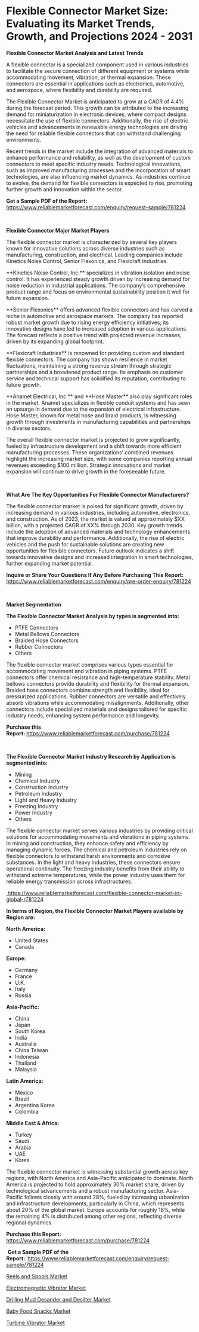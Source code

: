 <p><h1>Flexible Connector Market Size: Evaluating its Market Trends, Growth, and Projections 2024 - 2031</h1></p><p><strong>Flexible Connector Market Analysis and Latest Trends</strong></p>
<p><p>A flexible connector is a specialized component used in various industries to facilitate the secure connection of different equipment or systems while accommodating movement, vibration, or thermal expansion. These connectors are essential in applications such as electronics, automotive, and aerospace, where flexibility and durability are required.</p><p>The Flexible Connector Market is anticipated to grow at a CAGR of 4.4% during the forecast period. This growth can be attributed to the increasing demand for miniaturization in electronic devices, where compact designs necessitate the use of flexible connectors. Additionally, the rise of electric vehicles and advancements in renewable energy technologies are driving the need for reliable flexible connectors that can withstand challenging environments.</p><p>Recent trends in the market include the integration of advanced materials to enhance performance and reliability, as well as the development of custom connectors to meet specific industry needs. Technological innovations, such as improved manufacturing processes and the incorporation of smart technologies, are also influencing market dynamics. As industries continue to evolve, the demand for flexible connectors is expected to rise, promoting further growth and innovation within the sector.</p></p>
<p><strong>Get a Sample PDF of the Report:&nbsp;</strong> <a href="https://www.reliablemarketforecast.com/enquiry/request-sample/781224?utm_campaign=1169&utm_medium=2&utm_source=Github&utm_content=ia&utm_term=15102024&utm_id=flexible-connector">https://www.reliablemarketforecast.com/enquiry/request-sample/781224</a></p>
<p>&nbsp;</p>
<p><strong>Flexible Connector Major Market Players</strong></p>
<p><p>The flexible connector market is characterized by several key players known for innovative solutions across diverse industries such as manufacturing, construction, and electrical. Leading companies include Kinetics Noise Control, Senior Flexonics, and Flexicraft Industries.</p><p>**Kinetics Noise Control, Inc.** specializes in vibration isolation and noise control. It has experienced steady growth driven by increasing demand for noise reduction in industrial applications. The company’s comprehensive product range and focus on environmental sustainability position it well for future expansion.</p><p>**Senior Flexonics** offers advanced flexible connectors and has carved a niche in automotive and aerospace markets. The company has reported robust market growth due to rising energy efficiency initiatives; its innovative designs have led to increased adoption in various applications. The forecast reflects a positive trend with projected revenue increases, driven by its expanding global footprint.</p><p>**Flexicraft Industries** is renowned for providing custom and standard flexible connectors. The company has shown resilience in market fluctuations, maintaining a strong revenue stream through strategic partnerships and a broadened product range. Its emphasis on customer service and technical support has solidified its reputation, contributing to future growth.</p><p>**Anamet Electrical, Inc.** and **Hose Master** also play significant roles in the market. Anamet specializes in flexible conduit systems and has seen an upsurge in demand due to the expansion of electrical infrastructure. Hose Master, known for metal hose and braid products, is witnessing growth through investments in manufacturing capabilities and partnerships in diverse sectors.</p><p>The overall flexible connector market is projected to grow significantly, fueled by infrastructure development and a shift towards more efficient manufacturing processes. These organizations’ combined revenues highlight the increasing market size, with some companies reporting annual revenues exceeding $100 million. Strategic innovations and market expansion will continue to drive growth in the foreseeable future.</p></p>
<p>&nbsp;</p>
<p><strong>What Are The Key Opportunities For Flexible Connector Manufacturers?</strong></p>
<p><p>The flexible connector market is poised for significant growth, driven by increasing demand in various industries, including automotive, electronics, and construction. As of 2023, the market is valued at approximately $XX billion, with a projected CAGR of XX% through 2030. Key growth trends include the adoption of advanced materials and technology enhancements that improve durability and performance. Additionally, the rise of electric vehicles and the push for sustainable solutions are creating new opportunities for flexible connectors. Future outlook indicates a shift towards innovative designs and increased integration in smart technologies, further expanding market potential.</p></p>
<p><strong>Inquire or Share Your Questions If Any Before Purchasing This Report:</strong> <a href="https://www.reliablemarketforecast.com/enquiry/pre-order-enquiry/781224?utm_campaign=1169&utm_medium=2&utm_source=Github&utm_content=ia&utm_term=15102024&utm_id=flexible-connector">https://www.reliablemarketforecast.com/enquiry/pre-order-enquiry/781224</a></p>
<p>&nbsp;</p>
<p><strong>Market Segmentation</strong></p>
<p><strong>The Flexible Connector Market Analysis by types is segmented into:</strong></p>
<p><ul><li>PTFE Connectors</li><li>Metal Bellows Connectors</li><li>Braided Hose Connectors</li><li>Rubber Connectors</li><li>Others</li></ul></p>
<p><p>The flexible connector market comprises various types essential for accommodating movement and vibration in piping systems. PTFE connectors offer chemical resistance and high-temperature stability. Metal bellows connectors provide durability and flexibility for thermal expansion. Braided hose connectors combine strength and flexibility, ideal for pressurized applications. Rubber connectors are versatile and effectively absorb vibrations while accommodating misalignments. Additionally, other connectors include specialized materials and designs tailored for specific industry needs, enhancing system performance and longevity.</p></p>
<p><strong>Purchase this Report:&nbsp;</strong><a href="https://www.reliablemarketforecast.com/purchase/781224?utm_campaign=1169&utm_medium=2&utm_source=Github&utm_content=ia&utm_term=15102024&utm_id=flexible-connector">https://www.reliablemarketforecast.com/purchase/781224</a></p>
<p>&nbsp;</p>
<p><strong>The Flexible Connector Market Industry Research by Application is segmented into:</strong></p>
<p><ul><li>Mining</li><li>Chemical Industry</li><li>Construction Industry</li><li>Petroleum Industry</li><li>Light and Heavy Industry</li><li>Freezing Industry</li><li>Power Industry</li><li>Others</li></ul></p>
<p><p>The flexible connector market serves various industries by providing critical solutions for accommodating movements and vibrations in piping systems. In mining and construction, they enhance safety and efficiency by managing dynamic forces. The chemical and petroleum industries rely on flexible connectors to withstand harsh environments and corrosive substances. In the light and heavy industries, these connectors ensure operational continuity. The freezing industry benefits from their ability to withstand extreme temperatures, while the power industry uses them for reliable energy transmission across infrastructures.</p></p>
<p><a href="https://www.reliablemarketforecast.com/flexible-connector-market-in-global-r781224?utm_campaign=1169&utm_medium=2&utm_source=Github&utm_content=ia&utm_term=15102024&utm_id=flexible-connector">&nbsp;https://www.reliablemarketforecast.com/flexible-connector-market-in-global-r781224</a></p>
<p><strong>In terms of Region, the Flexible Connector Market Players available by Region are:</strong></p>
<p>
    <p> <strong> North America: </strong>
        <ul>
            <li>United States</li>
            <li>Canada</li>
        </ul>
        </p> 
    <p> <strong> Europe: </strong>
        <ul>
            <li>Germany</li>
            <li>France</li>
            <li>U.K.</li>
            <li>Italy</li>
            <li>Russia</li>
        </ul>
        </p> 
    <p> <strong> Asia-Pacific: </strong>
        <ul>
            <li>China</li>
            <li>Japan</li>
            <li>South Korea</li>
            <li>India</li>
            <li>Australia</li>
            <li>China Taiwan</li>
            <li>Indonesia</li>
            <li>Thailand</li>
            <li>Malaysia</li>
        </ul>
        </p> 
    <p> <strong> Latin America: </strong>
        <ul>
            <li>Mexico</li>
            <li>Brazil</li>
            <li>Argentina Korea</li>
            <li>Colombia</li>
        </ul>
        </p> 
    <p> <strong> Middle East & Africa: </strong>
        <ul>
            <li>Turkey</li>
            <li>Saudi</li>
            <li>Arabia</li>
            <li>UAE</li>
            <li>Korea</li>
        </ul>
    </p>
    </p>
<p><p>The flexible connector market is witnessing substantial growth across key regions, with North America and Asia-Pacific anticipated to dominate. North America is projected to hold approximately 30% market share, driven by technological advancements and a robust manufacturing sector. Asia-Pacific follows closely with around 28%, fueled by increasing urbanization and infrastructure developments, particularly in China, which represents about 20% of the global market. Europe accounts for roughly 18%, while the remaining 4% is distributed among other regions, reflecting diverse regional dynamics.</p></p>
<p><strong>Purchase this Report: </strong><a href="https://www.reliablemarketforecast.com/purchase/781224?utm_campaign=1169&utm_medium=2&utm_source=Github&utm_content=ia&utm_term=15102024&utm_id=flexible-connector">https://www.reliablemarketforecast.com/purchase/781224</a></p>
<p>&nbsp;<strong>Get a Sample PDF of the Report:&nbsp;&nbsp;</strong><a href="https://www.reliablemarketforecast.com/enquiry/request-sample/781224?utm_campaign=1169&utm_medium=2&utm_source=Github&utm_content=ia&utm_term=15102024&utm_id=flexible-connector">https://www.reliablemarketforecast.com/enquiry/request-sample/781224</a></p>
<p><strong></strong></p>
<p><p><a href="https://issuu.com/reportprime-2/docs/reels-and-spools-market-size-2030.p_377289777bd821?utm_campaign=1169&utm_medium=2&utm_source=Github&utm_content=ia&utm_term=15102024&utm_id=flexible-connector">Reels and Spools Market</a></p><p><a href="https://github.com/brittroma9i/Market-Research-Report-List-1/blob/main/electromagnetic-vibrator-market.md?utm_campaign=1169&utm_medium=2&utm_source=Github&utm_content=ia&utm_term=15102024&utm_id=flexible-connector">Electromagnetic Vibrator Market</a></p><p><a href="https://issuu.com/reportprime-2/docs/drilling-mud-desander-and-desilter-_7ffb7b39fdf518?utm_campaign=1169&utm_medium=2&utm_source=Github&utm_content=ia&utm_term=15102024&utm_id=flexible-connector">Drilling Mud Desander and Desilter Market</a></p><p><a href="https://www.linkedin.com/pulse/baby-food-snacks-market-shifts-strategic-analysis-2024-2031-b5foc?trk=public_post_embed_feed-article-content&utm_campaign=1169&utm_medium=2&utm_source=Github&utm_content=ia&utm_term=15102024&utm_id=flexible-connector">Baby Food Snacks Market</a></p><p><a href="https://github.com/junko8ojwh/Market-Research-Report-List-1/blob/main/turbine-vibrator-market.md?utm_campaign=1169&utm_medium=2&utm_source=Github&utm_content=ia&utm_term=15102024&utm_id=flexible-connector">Turbine Vibrator Market</a></p></p>